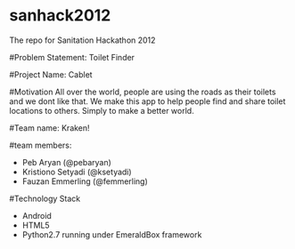 sanhack2012
===========

The repo for Sanitation Hackathon 2012

#Problem Statement: Toilet Finder

#Project Name: Cablet

#Motivation
All over the world, people are using the roads as their toilets and we dont like that. We make this app to help people
find and share toilet locations to others. Simply to make a better world.

#Team name: Kraken!

#team members:
* Peb Aryan (@pebaryan)
* Kristiono Setyadi (@ksetyadi)
* Fauzan Emmerling (@femmerling)

#Technology Stack
* Android
* HTML5
* Python2.7 running under EmeraldBox framework
